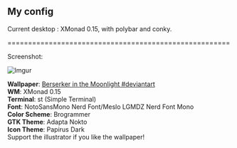 ## My config
Current desktop : XMonad 0.15, with polybar and conky.

======================================================

Screenshot:

![Imgur](https://i.imgur.com/ig6vdLi.png)

**Wallpaper**: [Berserker in the Moonlight #deviantart](https://www.deviantart.com/fazal-sama/art/Berserker-in-the-Moonlight-553929960)<br/>
**WM**: XMonad 0.15<br/>
**Terminal**: st (Simple Terminal)<br/>
**Font**: NotoSansMono Nerd Font/Meslo LGMDZ Nerd Font Mono<br/>
**Color Scheme**: Brogrammer<br/>
**GTK Theme**: Adapta Nokto<br/>
**Icon Theme**: Papirus Dark<br/>
Support the illustrator if you like the wallpaper!
